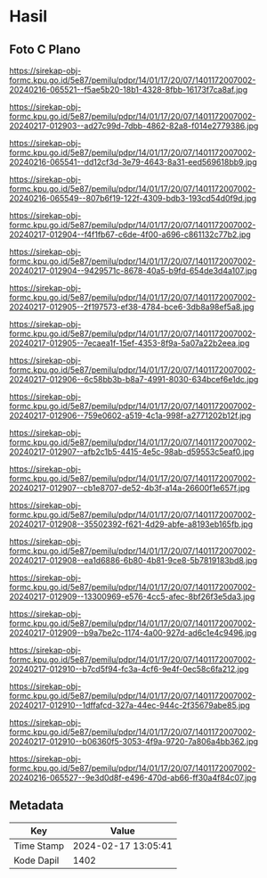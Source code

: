 # Hasil

## Foto C Plano

https://sirekap-obj-formc.kpu.go.id/5e87/pemilu/pdpr/14/01/17/20/07/1401172007002-20240216-065521--f5ae5b20-18b1-4328-8fbb-16173f7ca8af.jpg

https://sirekap-obj-formc.kpu.go.id/5e87/pemilu/pdpr/14/01/17/20/07/1401172007002-20240217-012903--ad27c99d-7dbb-4862-82a8-f014e2779386.jpg

https://sirekap-obj-formc.kpu.go.id/5e87/pemilu/pdpr/14/01/17/20/07/1401172007002-20240216-065541--dd12cf3d-3e79-4643-8a31-eed569618bb9.jpg

https://sirekap-obj-formc.kpu.go.id/5e87/pemilu/pdpr/14/01/17/20/07/1401172007002-20240216-065549--807b6f19-122f-4309-bdb3-193cd54d0f9d.jpg

https://sirekap-obj-formc.kpu.go.id/5e87/pemilu/pdpr/14/01/17/20/07/1401172007002-20240217-012904--f4f1fb67-c6de-4f00-a696-c861132c77b2.jpg

https://sirekap-obj-formc.kpu.go.id/5e87/pemilu/pdpr/14/01/17/20/07/1401172007002-20240217-012904--9429571c-8678-40a5-b9fd-654de3d4a107.jpg

https://sirekap-obj-formc.kpu.go.id/5e87/pemilu/pdpr/14/01/17/20/07/1401172007002-20240217-012905--2f197573-ef38-4784-bce6-3db8a98ef5a8.jpg

https://sirekap-obj-formc.kpu.go.id/5e87/pemilu/pdpr/14/01/17/20/07/1401172007002-20240217-012905--7ecaea1f-15ef-4353-8f9a-5a07a22b2eea.jpg

https://sirekap-obj-formc.kpu.go.id/5e87/pemilu/pdpr/14/01/17/20/07/1401172007002-20240217-012906--6c58bb3b-b8a7-4991-8030-634bcef6e1dc.jpg

https://sirekap-obj-formc.kpu.go.id/5e87/pemilu/pdpr/14/01/17/20/07/1401172007002-20240217-012906--759e0602-a519-4c1a-998f-a2771202b12f.jpg

https://sirekap-obj-formc.kpu.go.id/5e87/pemilu/pdpr/14/01/17/20/07/1401172007002-20240217-012907--afb2c1b5-4415-4e5c-98ab-d59553c5eaf0.jpg

https://sirekap-obj-formc.kpu.go.id/5e87/pemilu/pdpr/14/01/17/20/07/1401172007002-20240217-012907--cb1e8707-de52-4b3f-a14a-26600f1e657f.jpg

https://sirekap-obj-formc.kpu.go.id/5e87/pemilu/pdpr/14/01/17/20/07/1401172007002-20240217-012908--35502392-f621-4d29-abfe-a8193eb165fb.jpg

https://sirekap-obj-formc.kpu.go.id/5e87/pemilu/pdpr/14/01/17/20/07/1401172007002-20240217-012908--ea1d6886-6b80-4b81-9ce8-5b7819183bd8.jpg

https://sirekap-obj-formc.kpu.go.id/5e87/pemilu/pdpr/14/01/17/20/07/1401172007002-20240217-012909--13300969-e576-4cc5-afec-8bf26f3e5da3.jpg

https://sirekap-obj-formc.kpu.go.id/5e87/pemilu/pdpr/14/01/17/20/07/1401172007002-20240217-012909--b9a7be2c-1174-4a00-927d-ad6c1e4c9496.jpg

https://sirekap-obj-formc.kpu.go.id/5e87/pemilu/pdpr/14/01/17/20/07/1401172007002-20240217-012910--b7cd5f94-fc3a-4cf6-9e4f-0ec58c6fa212.jpg

https://sirekap-obj-formc.kpu.go.id/5e87/pemilu/pdpr/14/01/17/20/07/1401172007002-20240217-012910--1dffafcd-327a-44ec-944c-2f35679abe85.jpg

https://sirekap-obj-formc.kpu.go.id/5e87/pemilu/pdpr/14/01/17/20/07/1401172007002-20240217-012910--b06360f5-3053-4f9a-9720-7a806a4bb362.jpg

https://sirekap-obj-formc.kpu.go.id/5e87/pemilu/pdpr/14/01/17/20/07/1401172007002-20240216-065527--9e3d0d8f-e496-470d-ab66-ff30a4f84c07.jpg


## Metadata

| Key        | Value               |
| ---------- | ------------------- |
| Time Stamp | 2024-02-17 13:05:41 |
| Kode Dapil | 1402                |



